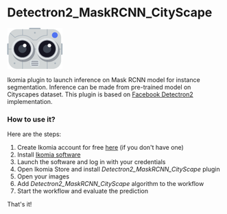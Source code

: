 # Detectron2_MaskRCNN_CityScape

![](https://github.com/Ikomia-dev/Detectron2_RetinaNet/blob/main/icons/detectron2.png)

Ikomia plugin to launch inference on Mask RCNN model for instance segmentation. Inference can be made from pre-trained model on Cityscapes dataset. This plugin is based on [Facebook Detectron2](https://github.com/facebookresearch/detectron2/blob/master/MODEL_ZOO.md) implementation.

### How to use it?
Here are the steps:

1. Create Ikomia account for free [here](https://ikomia.com/accounts/signup/) (if you don't have one)
2. Install [Ikomia software](https://ikomia.com/en/download)
3. Launch the software and log in with your credentials
4. Open Ikomia Store and install *Detectron2_MaskRCNN_CityScape* plugin
5. Open your images
6. Add *Detectron2_MaskRCNN_CityScape* algorithm to the workflow
7. Start the workflow and evaluate the prediction

That's it!
